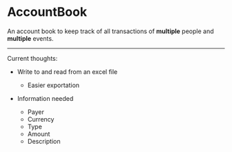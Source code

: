 # AccountBook
An account book to keep track of all transactions of 
**multiple** people and **multiple** events.

---

Current thoughts:

* Write to and read from an excel file
  * Easier exportation

* Information needed
  * Payer
  * Currency
  * Type
  * Amount
  * Description
